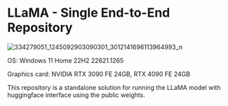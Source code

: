 # LLaMA - Single End-to-End Repository

![334279051_1245092903090301_3012141696113964993_n](https://user-images.githubusercontent.com/69115576/223224900-d392f2e2-5100-4914-8eb3-f6a878ab524e.jpg)


OS: Windows 11 Home 22H2 22621.1265

Graphics card: NVIDIA RTX 3090 FE 24GB, RTX 4090 FE 24GB

This repository is a standalone solution for running the LLaMA model with huggingface interface using the public weights.


